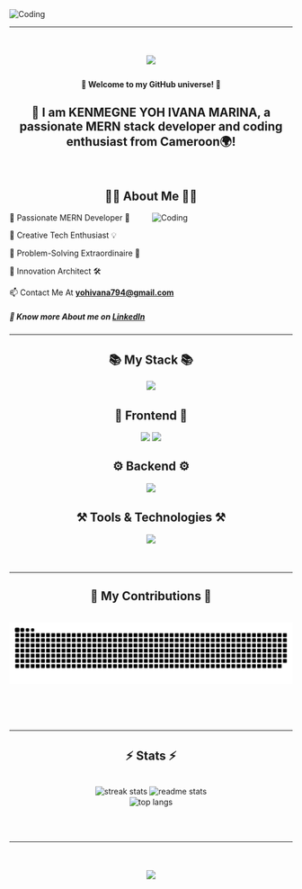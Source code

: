 <img alt="Coding" src="https://github.com/SaxenaShourya/SaxenaShourya/assets/143955797/e5a6d997-deaf-4f4f-88c2-18e9c90a688c" />

<hr/>


<h1 align="center">
    <img src="https://readme-typing-svg.herokuapp.com/?font=Pacifico&size=35&center=true&vCenter=true&width=500&height=70&duration=4000&lines=Hi+There!+👋;+I'm+KENMEGNE+YOH+IVANA+MARINA!;Mern+Stack+Developer+Laravel+💻;" />
</h1>

<h4 align="center">🚀 Welcome to my GitHub universe! 🚀</h4>
<h2 align="center">👋 I am KENMEGNE YOH IVANA MARINA, a passionate MERN stack developer and coding enthusiast from Cameroon🌍!</h2>

<br/>

<h2 align="center">👨‍💻 About Me 👨‍💻</h2>

<img align="right" width="250" alt="Coding" src="https://github.com/SaxenaShourya/SaxenaShourya/assets/143955797/3ac3278b-8a5e-46f1-9f9e-c01e3ee3874a" />

<p align="left"> 
🌟 Passionate MERN Developer 🚀
</p>
<p align="left"> 
🎨 Creative Tech Enthusiast 💡
</p>
<p align="left"> 
🔧 Problem-Solving Extraordinaire 💪
</p>
<p align="left"> 
🌟 Innovation Architect 🛠️
</p>


📫 Contact Me At **yohivana794@gmail.com**

<h5>
  🔗 Know more About me on <a href="https://www.linkedin.com/in/kenmegne-yoh-ivana-marina-a656a92a0/" target="_blank">LinkedIn</a>
</h5>

<hr/>
 
<h2 align="center">📚 My Stack 📚</h2>
<div align="center">
    <img src="https://skillicons.dev/icons?i=mongodb,express,react,nodejs" />
</div>

<h2 align="center">🎨 Frontend 🎨</h2>
<div align="center">
    <img src="https://skillicons.dev/icons?i=html,css,js,react,redux,tailwind,bootstrap,materialui"/>
    <img src="https://skillicons.dev/icons?i=babel,webpack,githubactions,vite,vuejs"/>
</div>

<h2 align="center">⚙️ Backend ⚙️</h2>
<div align="center">
    <img src="https://skillicons.dev/icons?i=nodejs,express,mongo,laravel" />
</div>

<h2 align="center">⚒️ Tools & Technologies ⚒️</h2>
<div align="center">
    <img src="https://skillicons.dev/icons?i=git,github,figma,postman,wakatime" />
</div>
<br/>

<br/>
<hr/>

<div align="center">
  <h2>🐍 My Contributions 🐍</h2>
  <br>
  <img alt="snake eating my contributions" src="https://raw.githubusercontent.com/SaxenaShourya/SaxenaShourya/output/github-contribution-grid-snake.svg" />
  
  <br/><br/><br/>
</div>

<hr/>

<h2 align="center">⚡ Stats ⚡</h2>
<br>
<div align=center>
  <img width=390 src="https://github-readme-streak-stats-salesp07.vercel.app/?user=SaxenaShourya&count_private=true&theme=react&border_radius=10" alt="streak stats"/>
  <img width=390 src="https://github-readme-stats-salesp07.vercel.app/api?username=SaxenaShourya&count_private=true&show_icons=true&theme=react&rank_icon=github&border_radius=10" alt="readme stats" />
  <br/>
  <img width=325 align="center" src="https://github-readme-stats-salesp07.vercel.app/api/top-langs/?username=KENMEGNE&layout=compact&theme=react&border_radius=10&size_weight=0.5&count_weight=0.5&exclude_repo=github-readme-stats" alt="top langs" />
</div>

<br/><br/>

<hr/>

<h1 align="center">
    <img src="https://readme-typing-svg.herokuapp.com/?font=Pacifico&size=35&center=true&vCenter=true&width=500&height=70&duration=4000&lines=Thanks+for+visiting+Us!+💖;Let's+Connect!+🚀;" />
</h1>

